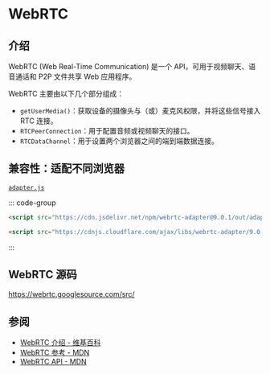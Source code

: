 # WebRTC

## 介绍

WebRTC (Web Real-Time Communication) 是一个 API，可用于视频聊天、语音通话和 P2P 文件共享 Web 应用程序。

WebRTC 主要由以下几个部分组成：

- `getUserMedia()`：获取设备的摄像头与（或）麦克风权限，并将这些信号接入 RTC 连接。
- `RTCPeerConnection`：用于配置音频或视频聊天的接口。
- `RTCDataChannel`：用于设置两个浏览器之间的端到端数据连接。

## 兼容性：适配不同浏览器

[`adapter.js`](https://github.com/webrtchacks/adapter)

::: code-group

```html [jsdelivr]
<script src="https://cdn.jsdelivr.net/npm/webrtc-adapter@9.0.1/out/adapter.min.js"></script>
```

```html [cdnjs]
<script src="https://cdnjs.cloudflare.com/ajax/libs/webrtc-adapter/9.0.1/adapter.min.js"></script>
```

:::

## WebRTC 源码

<https://webrtc.googlesource.com/src/>

## 参阅

- [WebRTC 介绍 - 维基百科](https://zh.wikipedia.org/wiki/WebRTC)
- [WebRTC 参考 - MDN](https://developer.mozilla.org/en-US/docs/Glossary/WebRTC)
- [WebRTC API - MDN](https://developer.mozilla.org/en-US/docs/Web/API/WebRTC_API)
